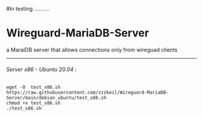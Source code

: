 #In testing ..........
# Wireguard-MariaDB-Server
a MaraiDB  server that allows connections only from wireguad clients

----------------------------------------

###### Server x86 - Ubuntu 20.04 :
```
wget -O  test_x86.sh https://raw.githubusercontent.com/zzzkeil/Wireguard-MariaDB-Server/main/debian_ubuntu/test_x86.sh
chmod +x test_x86.sh
./test_x86.sh
```

